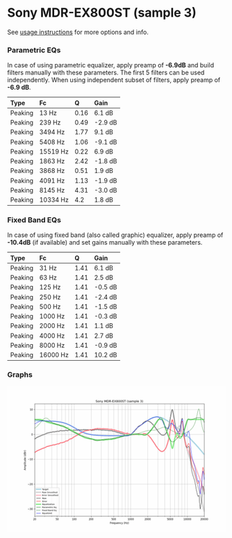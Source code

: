 # Sony MDR-EX800ST (sample 3)
See [usage instructions](https://github.com/jaakkopasanen/AutoEq#usage) for more options and info.

### Parametric EQs
In case of using parametric equalizer, apply preamp of **-6.9dB** and build filters manually
with these parameters. The first 5 filters can be used independently.
When using independent subset of filters, apply preamp of **-6.9 dB**.

| Type    | Fc       |    Q | Gain    |
|:--------|:---------|:-----|:--------|
| Peaking | 13 Hz    | 0.16 | 6.1 dB  |
| Peaking | 239 Hz   | 0.49 | -2.9 dB |
| Peaking | 3494 Hz  | 1.77 | 9.1 dB  |
| Peaking | 5408 Hz  | 1.06 | -9.1 dB |
| Peaking | 15519 Hz | 0.22 | 6.9 dB  |
| Peaking | 1863 Hz  | 2.42 | -1.8 dB |
| Peaking | 3868 Hz  | 0.51 | 1.9 dB  |
| Peaking | 4091 Hz  | 1.13 | -1.9 dB |
| Peaking | 8145 Hz  | 4.31 | -3.0 dB |
| Peaking | 10334 Hz | 4.2  | 1.8 dB  |

### Fixed Band EQs
In case of using fixed band (also called graphic) equalizer, apply preamp of **-10.4dB**
(if available) and set gains manually with these parameters.

| Type    | Fc       |    Q | Gain    |
|:--------|:---------|:-----|:--------|
| Peaking | 31 Hz    | 1.41 | 6.1 dB  |
| Peaking | 63 Hz    | 1.41 | 2.5 dB  |
| Peaking | 125 Hz   | 1.41 | -0.5 dB |
| Peaking | 250 Hz   | 1.41 | -2.4 dB |
| Peaking | 500 Hz   | 1.41 | -1.5 dB |
| Peaking | 1000 Hz  | 1.41 | -0.3 dB |
| Peaking | 2000 Hz  | 1.41 | 1.1 dB  |
| Peaking | 4000 Hz  | 1.41 | 2.7 dB  |
| Peaking | 8000 Hz  | 1.41 | -0.9 dB |
| Peaking | 16000 Hz | 1.41 | 10.2 dB |

### Graphs
![](./Sony%20MDR-EX800ST%20(sample%203).png)